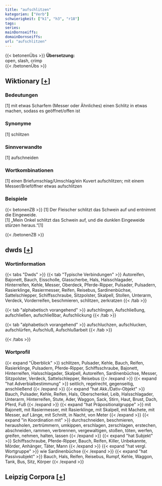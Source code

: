 ```yaml
---
title: "aufschlitzen"
kategorien: ["Verb"]
schwierigkeit: ["k1", "h3", "r18"]
tags:
series:
mainDornseiffs:
domainDornseiffs:
url: "aufschlitzen"
---
```


{{< betonenÜbs >}}
**Übersetzung:**  
open, slash, crimp  
{{< /betonenÜbs >}}

## Wiktionary [[+](https://de.wiktionary.org/wiki/aufschlitzen)]

### Bedeutungen
[1] mit etwas Scharfem (Messer oder Ähnliches) einen Schlitz in etwas machen, sodass es geöffnet/offen ist  

### Synonyme
[1] schlitzen  

### Sinnverwandte
[1] aufschneiden  

### Wortkombinationen
[1] einen Briefumschlag/Umschlag/ein Kuvert aufschlitzen; mit einem Messer/Brieföffner etwas aufschlitzen  

### Beispiele
{{< betonenZB >}}
[1] Der Fleischer schlitzt das Schwein auf und entnimmt die Eingeweide.  
[1] „Mein Onkel schlitzt das Schwein auf, und die dunklen Eingeweide stürzen heraus.“[1]  

{{< /betonenZB >}}


## dwds [[+](https://www.dwds.de/wb/aufschlitzen)]

### Wortinformation
{{< tabs "Dwds" >}}
{{< tab "Typische Verbindungen" >}}
Autoreifen, Bajonett, Bauch, Eisscholle, Glasscherbe, Hals, Halsschlagader, Hinterreifen, Kehle, Messer, Oberdeck, Pferde-Ripper, Pulsader, Pulsadern, Rasierklinge, Rasiermesser, Reifen, Reisebus, Sardinenbüchse, Sattelschlepper, Schiffsschraube, Sitzpolster, Skalpell, Stollen, Unterarm, Verdeck, Vorderreifen, beschmieren, schlitzen, zerkratzen
{{< /tab >}}

{{< tab "alphabetisch vorangehend" >}}
aufschlingen, Aufschließung, aufschließen, aufschließbar, Aufschlickung
{{< /tab >}}

{{< tab "alphabetisch vorangehend" >}}
aufschluchzen, aufschlucken, aufschlürfen, Aufschluß, Aufschlußarbeit
{{< /tab >}}

{{< /tabs >}}

### Wortprofil
{{< expand "Überblick" >}} schlitzen, Pulsader, Kehle, Bauch, Reifen, Rasierklinge, Pulsadern, Pferde-Ripper, Schiffsschraube, Bajonett, Hinterreifen, Halsschlagader, Skalpell, Autoreifen, Sardinenbüchse, Messer, Sitzpolster, Verdeck, Sattelschlepper, Reisebus {{< /expand >}}
{{< expand "hat Adverbialbestimmung" >}} seitlich, regelrecht, gegenseitig, anschließend {{< /expand >}}
{{< expand "hat Akk./Dativ-Objekt" >}} Bauch, Pulsader, Kehle, Reifen, Hals, Oberschenkel, Leib, Halsschlagader, Unterarm, Hinterreifen, Stute, Ader, Waggon, Sack, Stirn, Haut, Brust, Dach, Pferd, Fuß {{< /expand >}}
{{< expand "hat Präpositionalgruppe" >}} mit Bajonett, mit Rasiermesser, mit Rasierklinge, mit Skalpell, mit Machete, mit Messer, auf Länge, mit Schnitt, in Nacht, von Meter {{< /expand >}}
{{< expand "in Koordination mit" >}} durchschneiden, beschmieren, herausholen, zertrümmern, umkippen, erschlagen, zerschlagen, erstechen, abschneiden, rammen, verbrennen, vergewaltigen, stoßen, töten, werfen, greifen, nehmen, halten, lassen {{< /expand >}}
{{< expand "hat Subjekt" >}} Schiffsschraube, Pferde-Ripper, Bauch, Reifen, Killer, Unbekannte, Mörder, Anhänger, Täter, Mann {{< /expand >}}
{{< expand "hat vergl. Wortgruppe" >}} wie Sardinenbüchse {{< /expand >}}
{{< expand "hat Passivsubjekt" >}} Bauch, Hals, Reifen, Reisebus, Rumpf, Kehle, Waggon, Tank, Bus, Sitz, Körper {{< /expand >}}

## Leipzig Corpora [[+](https://corpora.uni-leipzig.de/en/res?word=aufschlitzen&corpusId=deu_newscrawl-public_2018)]

